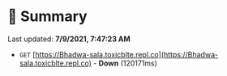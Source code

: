 # 📖 Summary
Last updated: **7/9/2021, 7:47:23 AM**

- `GET` [https://Bhadwa-sala.toxicblte.repl.co](https://Bhadwa-sala.toxicblte.repl.co) - **Down** (120171ms)
